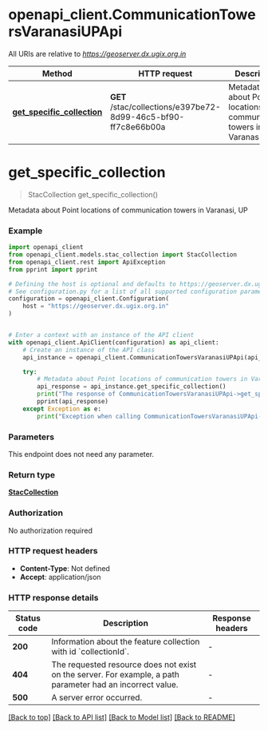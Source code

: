 # openapi_client.CommunicationTowersVaranasiUPApi

All URIs are relative to *https://geoserver.dx.ugix.org.in*

Method | HTTP request | Description
------------- | ------------- | -------------
[**get_specific_collection**](CommunicationTowersVaranasiUPApi.md#get_specific_collection) | **GET** /stac/collections/e397be72-8d99-46c5-bf90-ff7c8e66b00a | Metadata about Point locations of communication towers in Varanasi, UP


# **get_specific_collection**
> StacCollection get_specific_collection()

Metadata about Point locations of communication towers in Varanasi, UP

### Example


```python
import openapi_client
from openapi_client.models.stac_collection import StacCollection
from openapi_client.rest import ApiException
from pprint import pprint

# Defining the host is optional and defaults to https://geoserver.dx.ugix.org.in
# See configuration.py for a list of all supported configuration parameters.
configuration = openapi_client.Configuration(
    host = "https://geoserver.dx.ugix.org.in"
)


# Enter a context with an instance of the API client
with openapi_client.ApiClient(configuration) as api_client:
    # Create an instance of the API class
    api_instance = openapi_client.CommunicationTowersVaranasiUPApi(api_client)

    try:
        # Metadata about Point locations of communication towers in Varanasi, UP
        api_response = api_instance.get_specific_collection()
        print("The response of CommunicationTowersVaranasiUPApi->get_specific_collection:\n")
        pprint(api_response)
    except Exception as e:
        print("Exception when calling CommunicationTowersVaranasiUPApi->get_specific_collection: %s\n" % e)
```



### Parameters

This endpoint does not need any parameter.

### Return type

[**StacCollection**](StacCollection.md)

### Authorization

No authorization required

### HTTP request headers

 - **Content-Type**: Not defined
 - **Accept**: application/json

### HTTP response details

| Status code | Description | Response headers |
|-------------|-------------|------------------|
**200** | Information about the feature collection with id &#x60;collectionId&#x60;. |  -  |
**404** | The requested resource does not exist on the server. For example, a path parameter had an incorrect value. |  -  |
**500** | A server error occurred. |  -  |

[[Back to top]](#) [[Back to API list]](../README.md#documentation-for-api-endpoints) [[Back to Model list]](../README.md#documentation-for-models) [[Back to README]](../README.md)

